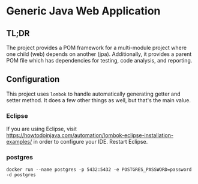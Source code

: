 # Generic Java Web Application

## TL;DR

The project provides a POM framework for a multi-module project where one child 
(web) depends on another (jpa). Additionally, it provides a parent POM file 
which has dependencies for testing, code analysis, and reporting.

## Configuration

This project uses `lombok` to handle automatically generating getter and
setter method. It does a few other things as well, but that's the main value.

### Eclipse

If you are using Eclipse, visit https://howtodoinjava.com/automation/lombok-eclipse-installation-examples/
in order to configure your IDE. Restart Eclipse.

### postgres

```
docker run --name postgres -p 5432:5432 -e POSTGRES_PASSWORD=password -d postgres
```
